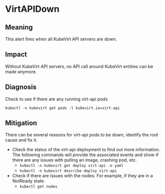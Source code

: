 # VirtAPIDown

## Meaning

This alert fires when all KubeVirt API servers are down.

## Impact

Without KubeVirt API servers, no API call around KubeVirt entities can be made anymore.

## Diagnosis

Check to see if there are any running virt-api pods

`kubectl -n kubevirt get pods -l kubevirt.io=virt-api`

## Mitigation

There can be several reasons for virt-api pods to be down, identify the root cause and fix it.

- Check the status of the virt-api deployment to find out more information. The following commands will provide the associated events and show if there are any issues with pulling an image, crashing pod, etc. 
	- `kubectl -n kubevirt get deploy virt-api -o yaml`
    - `kubectl -n kubevirt describe deploy virt-api`
- Check if there are issues with the nodes. For example, if they are in a NotReady state.
	- `kubectl get nodes`
